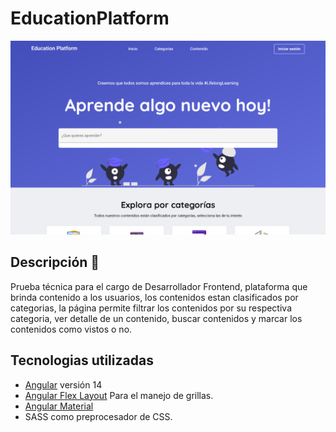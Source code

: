 # EducationPlatform

![Education Platform](./src/assets/images/captura.png)

## Descripción 📖

Prueba técnica para el cargo de Desarrollador Frontend, plataforma que brinda contenido a los usuarios, los contenidos estan clasificados por categorias, la página permite
filtrar los contenidos por su respectiva categoria, ver detalle de un contenido, buscar contenidos y marcar los contenidos como vistos o no.

## Tecnologias utilizadas

- [Angular](https://github.com/angular/angular-cli) versión 14
- [Angular Flex Layout](https://github.com/angular/flex-layout) Para el manejo de grillas.
- [Angular Material](https://material.angular.io/)
- SASS como preprocesador de CSS.
